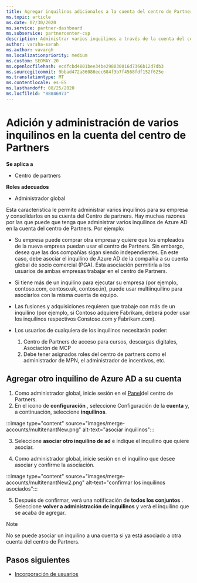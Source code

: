 ```yaml
---
title: Agregar inquilinos adicionales a la cuenta del centro de Partners
ms.topic: article
ms.date: 07/30/2020
ms.service: partner-dashboard
ms.subservice: partnercenter-csp
description: Administrar varios inquilinos a través de la cuenta del centro de Partners
author: varsha-sarah
ms.author: vavargh
ms.localizationpriority: medium
ms.custom: SEOMAY.20
ms.openlocfilehash: ecdfcbd4801bee34be298030016d7366b12d7db3
ms.sourcegitcommit: 9bbad472a86086eec684f3b7f4568fdf152f625e
ms.translationtype: MT
ms.contentlocale: es-ES
ms.lasthandoff: 08/25/2020
ms.locfileid: "88846973"
---
```

# <a name="add-and-manage-multiple-tenants-in-your-partner-center-account"></a>Adición y administración de varios inquilinos en la cuenta del centro de Partners

**Se aplica a**

- Centro de partners

**Roles adecuados**

- Administrador global

Esta característica le permite administrar varios inquilinos para su empresa y consolidarlos en su cuenta del Centro de partners. Hay muchas razones por las que puede que tenga que administrar varios inquilinos de Azure AD en la cuenta del centro de Partners. Por ejemplo:

- Su empresa puede comprar otra empresa y quiere que los empleados de la nueva empresa puedan usar el centro de Partners. Sin embargo, desea que las dos compañías sigan siendo independientes. En este caso, debe asociar el inquilino de Azure AD de la compañía a su cuenta global de socio comercial (PGA). Esta asociación permitiría a los usuarios de ambas empresas trabajar en el centro de Partners.

- Si tiene más de un inquilino para ejecutar su empresa (por ejemplo, contoso.com, contoso.uk, contoso.in), puede usar multiinquilino para asociarlos con la misma cuenta de equipo.

- Las fusiones y adquisiciones requieren que trabaje con más de un inquilino (por ejemplo, si Contoso adquiere Fabrikam, deberá poder usar los inquilinos respectivos Constoso.com y Fabrikam.com).

- Los usuarios de cualquiera de los inquilinos necesitarán poder:
    1.  Centro de Partners de acceso para cursos, descargas digitales, Asociación de MCP
    2.  Debe tener asignados roles del centro de partners como el administrador de MPN, el administrador de incentivos, etc.


## <a name="add-another-azure-ad-tenant-to-your-account"></a>Agregar otro inquilino de Azure AD a su cuenta

1. Como administrador global, inicie sesión en el [Panel](https://partner.microsoft.com/dashboard)del centro de Partners.
1. En el icono de **configuración** , seleccione Configuración de la **cuenta** y, a continuación, seleccione **inquilinos**.
 
:::image type="content" source="images/merge-accounts/multitenantNew.png" alt-text="asociar inquilinos"::: 

3. Seleccione **asociar otro inquilino de ad** e indique el inquilino que quiere asociar.

1. Como administrador global, inicie sesión en el inquilino que desee asociar y confirme la asociación. 

:::image type="content" source="images/merge-accounts/multitenantNew2.png" alt-text="confirmar los inquilinos asociados"::: 

5. Después de confirmar, verá una notificación de **todos los conjuntos** .  Seleccione **volver a administración de inquilinos** y verá el inquilino que se acaba de agregar. 
 

>[!NOTE]
>No se puede asociar un inquilino a una cuenta si ya está asociado a otra cuenta del centro de Partners.

 
## <a name="next-steps"></a>Pasos siguientes

- [Incorporación de usuarios](create-user-accounts-and-set-permissions.md)
